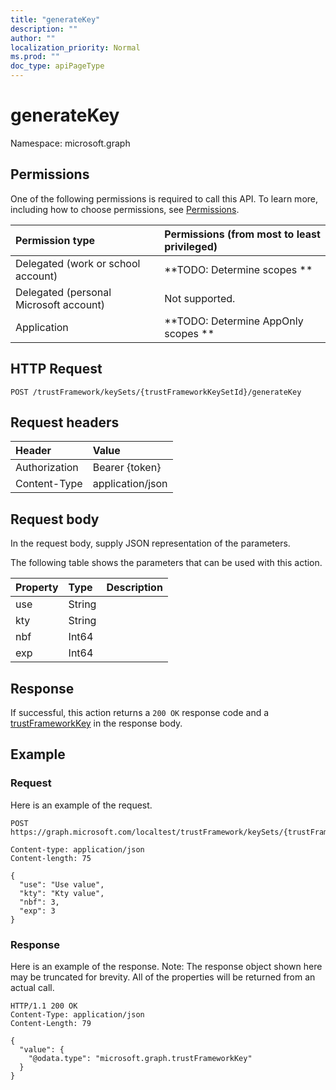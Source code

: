 ```yaml
---
title: "generateKey"
description: ""
author: ""
localization_priority: Normal
ms.prod: ""
doc_type: apiPageType
---
```


# generateKey

Namespace: microsoft.graph



## Permissions
One of the following permissions is required to call this API. To learn more, including how to choose permissions, see [Permissions](/concepts/permissions-reference.md).

|Permission type|Permissions (from most to least privileged)|
|:---|:---|
|Delegated (work or school account)|**TODO: Determine scopes **|
|Delegated (personal Microsoft account)|Not supported.|
|Application|**TODO: Determine AppOnly scopes **|

## HTTP Request
<!-- {
  "blockType": "ignored"
}
-->
``` http
POST /trustFramework/keySets/{trustFrameworkKeySetId}/generateKey
```

## Request headers
|Header|Value|
|:---|:---|
|Authorization|Bearer {token}|
|Content-Type|application/json|

## Request body
In the request body, supply JSON representation of the parameters.

The following table shows the parameters that can be used with this action.

|Property|Type|Description|
|:---|:---|:---|
|use|String||
|kty|String||
|nbf|Int64||
|exp|Int64||



## Response
If successful, this action returns a `200 OK` response code and a [trustFrameworkKey](../resources/trustframeworkkey.md) in the response body.

## Example

### Request
Here is an example of the request.
<!-- {
  "blockType": "request",
  "name": "trustframeworkkeyset_generatekey"
}
-->
``` http
POST https://graph.microsoft.com/localtest/trustFramework/keySets/{trustFrameworkKeySetId}/generateKey

Content-type: application/json
Content-length: 75

{
  "use": "Use value",
  "kty": "Kty value",
  "nbf": 3,
  "exp": 3
}
```

### Response
Here is an example of the response. Note: The response object shown here may be truncated for brevity. All of the properties will be returned from an actual call.
<!-- {
  "blockType": "response",
  "truncated": true,
  "@odata.type": "microsoft.graph.trustframeworkkey"
}
-->
``` http
HTTP/1.1 200 OK
Content-Type: application/json
Content-Length: 79

{
  "value": {
    "@odata.type": "microsoft.graph.trustFrameworkKey"
  }
}
```

